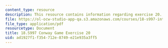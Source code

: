 ```yaml
---
content_type: resource
description: This resource contains information regarding exercise 20.
file: https://ol-ocw-studio-app-qa.s3.amazonaws.com/courses/18-s997-introduction-to-matlab-programming-fall-2011/ad1927f1f354712e8749e21e935a3ff5_MIT18_S997F11_Exercise_20.pdf
file_type: application/pdf
resourcetype: Document
title: 18.S997 Conway Game Exercise 20
uid: ad1927f1-f354-712e-8749-e21e935a3ff5
---
```

